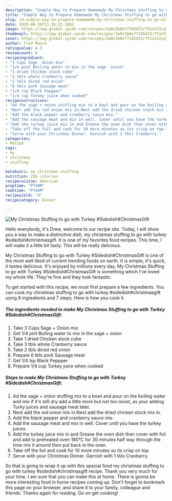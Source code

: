 ```yaml
---
description: "Simple Way to Prepare Homemade My Christmas Stuffing to go with Turkey #Sidedish#ChristmasGift"
title: "Simple Way to Prepare Homemade My Christmas Stuffing to go with Turkey #Sidedish#ChristmasGift"
slug: 19-simple-way-to-prepare-homemade-my-christmas-stuffing-to-go-with-turkey-sidedishchristmasgift
date: 2020-08-26T11:36:22.385Z
image: https://img-global.cpcdn.com/recipes/3a0c5b0ef7185d33/751x532cq70/my-christmas-stuffing-to-go-with-turkey-sidedishchristmasgift-recipe-main-photo.jpg
thumbnail: https://img-global.cpcdn.com/recipes/3a0c5b0ef7185d33/751x532cq70/my-christmas-stuffing-to-go-with-turkey-sidedishchristmasgift-recipe-main-photo.jpg
cover: https://img-global.cpcdn.com/recipes/3a0c5b0ef7185d33/751x532cq70/my-christmas-stuffing-to-go-with-turkey-sidedishchristmasgift-recipe-main-photo.jpg
author: Fred Moore
ratingvalue: 4.3
reviewcount: 8
recipeingredient:
- "3 Cups Sage  Onion mix"
- "1/4 pint Boiling water to mix in the sage  onion"
- "1 dried Chicken stock cube"
- "3 tbls whole Cranberry sauce"
- "2 tbls diced red onion"
- "6 tbls pork Sausage meat"
- "1/4 tsp Black Peppper"
- "1/4 cup Turkey juice when cooked"
recipeinstructions:
- "Ad the sage + onion stuffing mix to a bowl and pour on the boiling water and mix if it&#39;s still dry add a little more but not too moist, as your adding Turky juices and sausage meat later."
- "Next add the red onion mix in.Next add the dried chicken stock mix in."
- "Add the black pepper and cranberry sauce mix."
- "Add the sausage meat and mix in well. Cover until you have the turkey juices."
- "Add the turkey juice mix in and Grease the oven dish then cover with foil and add to preheated oven 180°C for 30 minutes half way through the time mix it around then put back in the oven."
- "Take off the foil and cook for 10 more minutes so its crisp on top."
- "Serve with your Christmas Dinner. Garnish with 1 tbls Cranberry."
categories:
- Recipe
tags:
- my
- christmas
- stuffing

katakunci: my christmas stuffing 
nutrition: 256 calories
recipecuisine: American
preptime: "PT40M"
cooktime: "PT44M"
recipeyield: "4"
recipecategory: Dinner

---
```



![My Christmas Stuffing to go with Turkey #Sidedish#ChristmasGift](https://img-global.cpcdn.com/recipes/3a0c5b0ef7185d33/751x532cq70/my-christmas-stuffing-to-go-with-turkey-sidedishchristmasgift-recipe-main-photo.jpg)

Hello everybody, it's Drew, welcome to our recipe site. Today, I will show you a way to make a distinctive dish, my christmas stuffing to go with turkey #sidedish#christmasgift. It is one of my favorites food recipes. This time, I will make it a little bit tasty. This will be really delicious.



My Christmas Stuffing to go with Turkey #Sidedish#ChristmasGift is one of the most well liked of current trending foods on earth. It is simple, it's quick, it tastes delicious. It's enjoyed by millions every day. My Christmas Stuffing to go with Turkey #Sidedish#ChristmasGift is something which I've loved my whole life. They're fine and they look fantastic.


To get started with this recipe, we must first prepare a few ingredients. You can cook my christmas stuffing to go with turkey #sidedish#christmasgift using 8 ingredients and 7 steps. Here is how you cook it.

<!--inarticleads1-->

##### The ingredients needed to make My Christmas Stuffing to go with Turkey #Sidedish#ChristmasGift:

1. Take 3 Cups Sage + Onion mix
1. Get 1/4 pint Boiling water to mix in the sage + onion
1. Take 1 dried Chicken stock cube
1. Take 3 tbls whole Cranberry sauce
1. Take 2 tbls diced red onion
1. Prepare 6 tbls pork Sausage meat
1. Get 1/4 tsp Black Peppper
1. Prepare 1/4 cup Turkey juice when cooked




<!--inarticleads2-->

##### Steps to make My Christmas Stuffing to go with Turkey #Sidedish#ChristmasGift:

1. Ad the sage + onion stuffing mix to a bowl and pour on the boiling water and mix if it&#39;s still dry add a little more but not too moist, as your adding Turky juices and sausage meat later.
1. Next add the red onion mix in.Next add the dried chicken stock mix in.
1. Add the black pepper and cranberry sauce mix.
1. Add the sausage meat and mix in well. Cover until you have the turkey juices.
1. Add the turkey juice mix in and Grease the oven dish then cover with foil and add to preheated oven 180°C for 30 minutes half way through the time mix it around then put back in the oven.
1. Take off the foil and cook for 10 more minutes so its crisp on top.
1. Serve with your Christmas Dinner. Garnish with 1 tbls Cranberry.




So that is going to wrap it up with this special food my christmas stuffing to go with turkey #sidedish#christmasgift recipe. Thank you very much for your time. I am sure that you can make this at home. There is gonna be more interesting food in home recipes coming up. Don't forget to bookmark this page on your browser, and share it to your family, colleague and friends. Thanks again for reading. Go on get cooking!
